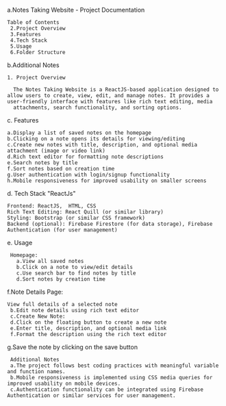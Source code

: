 a.Notes Taking Website - Project Documentation


    Table of Contents
     2.Project Overview
     3.Features
     4.Tech Stack
     5.Usage
     6.Folder Structure
b.Additional Notes


    1. Project Overview
 
      The Notes Taking Website is a ReactJS-based application designed to allow users to create, view, edit, and manage notes. It provides a user-friendly interface with features like rich text editing, media   
      attachments, search functionality, and sorting options.

c. Features 

    a.Display a list of saved notes on the homepage
    b.Clicking on a note opens its details for viewing/editing
    c.Create new notes with title, description, and optional media attachment (image or video link)
    d.Rich text editor for formatting note descriptions
    e.Search notes by title
    f.Sort notes based on creation time 
    g.User authentication with login/signup functionality
    h.Mobile responsiveness for improved usability on smaller screens


d. Tech Stack "ReactJs"

    Frontend: ReactJS,  HTML, CSS
    Rich Text Editing: React Quill (or similar library)
    Styling: Bootstrap (or similar CSS framework)
    Backend (optional): Firebase Firestore (for data storage), Firebase Authentication (for user management)


e. Usage

     Homepage:
       a.View all saved notes
       b.Click on a note to view/edit details
       c.Use search bar to find notes by title
       d.Sort notes by creation time
f.Note Details Page:

    View full details of a selected note 
     b.Edit note details using rich text editor
     c.Create New Note:
     d.Click on the floating button to create a new note
     e.Enter title, description, and optional media link
     f.Format the description using the rich text editor

    
g.Save the note by clicking on the save button


     Additional Notes 
     a.The project follows best coding practices with meaningful variable and function names.
     b.Mobile responsiveness is implemented using CSS media queries for improved usability on mobile devices.
     c.Authentication functionality can be integrated using Firebase Authentication or similar services for user management.
